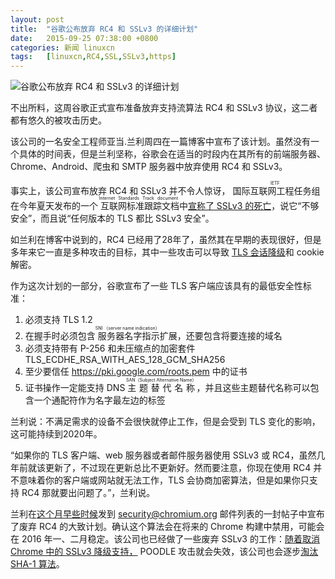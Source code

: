 ```yaml
---
layout: post
title:	"谷歌公布放弃 RC4 和 SSLv3 的详细计划"
date:	2015-09-25 07:38:00 +0800 
categories:	新闻 linuxcn 
tags:	[linuxcn,RC4,SSL,SSLv3,https]
---
```



![谷歌公布放弃 RC4 和 SSLv3 的详细计划](/Asserts/Images//attachment/album/201509/24/221300ntorc3jjzscoorxo.jpg)


不出所料，这周谷歌正式宣布准备放弃支持流算法 RC4 和 SSLv3 协议，这二者都有悠久的被攻击历史。


该公司的一名安全工程师亚当.兰利周四在一篇博客中宣布了该计划。虽然没有一个具体的时间表，但是兰利坚称，谷歌会在适当的时段内在其所有的前端服务器、Chrome、Android、爬虫和 SMTP 服务器中放弃使用 RC4 和 SSLv3。


事实上，该公司宣布放弃 RC4 和 SSLv3 并不令人惊讶，<ruby> 国际互联网工程任务组 <rp>  （ </rp> <rt>  IETF </rt> <rp>  ） </rp></ruby>在今年夏天发布的一个<ruby> 互联网标准跟踪文档 <rp>  （ </rp> <rt>  Internet Standards Track document </rt> <rp>  ） </rp></ruby>中[宣称了 SSLv3 的死亡](https://threatpost.com/ietf-officially-deprecates-sslv3/113503/)，说它“不够安全”，而且说“任何版本的 TLS 都比 SSLv3 安全”。


如兰利在博客中说到的，RC4 已经用了28年了，虽然其在早期的表现很好，但是多年来它一直是多种攻击的目标，其中一些攻击可以导致 [TLS 会话降级](https://threatpost.com/attack-exploits-weakness-rc4-cipher-decrypt-user-sessions-031413/77628/)和 cookie 解密。


作为这次计划的一部分，谷歌宣布了一些 TLS 客户端应该具有的最低安全性标准：


1. 必须支持 TLS 1.2
2. 在握手时必须包含<ruby> 服务器名字指示 <rp>  （ </rp> <rt>  SNI （server name indication） </rt> <rp>  ） </rp></ruby>扩展，还要包含将要连接的域名
3. 必须支持带有 P-256 和未压缩点的加密套件 TLS\_ECDHE\_RSA\_WITH\_AES\_128\_GCM\_SHA256
4. 至少要信任 <https://pki.google.com/roots.pem> 中的证书
5. 证书操作一定能支持 DNS <ruby> 主题替代名称 <rp>  （ </rp> <rt>  SAN（Subject Alternative Name） </rt> <rp>  ） </rp></ruby>，并且这些主题替代名称可以包含一个通配符作为名字最左边的标签


兰利说：不满足需求的设备不会很快就停止工作，但是会受到 TLS 变化的影响，这可能持续到2020年。


“如果你的 TLS 客户端、web 服务器或者邮件服务器使用 SSLv3 或 RC4，虽然几年前就该更新了，不过现在更新总比不更新好。然而要注意，你现在使用 RC4 并不意味着你的客户端或网站就无法工作，TLS 会协商加密算法，但是如果你只支持 RC4 那就要出问题了。”，兰利说。


兰利在[这个月早些时候](https://threatpost.com/google-mozilla-microsoft-to-sever-rc4-support-in-early-2016/114498/)发到 [security@chromium.org](mailto:security@chromium.org) 邮件列表的一封帖子中宣布了废弃 RC4 的大致计划。确认这个算法会在将来的 Chrome 构建中禁用，可能会在 2016 年一、二月稳定。该公司也已经做了一些废弃 SSLv3 的工作：[随着取消 Chrome 中的 SSLv3 降级支持，](https://threatpost.com/google-removes-sslv3-fallback-support-from-chrome/109455/) POODLE 攻击就会失效，该公司也会逐步[淘汰 SHA-1 算法](https://threatpost.com/google-sunsetting-weak-sha-1-crypto-algorithm/108145/)。
